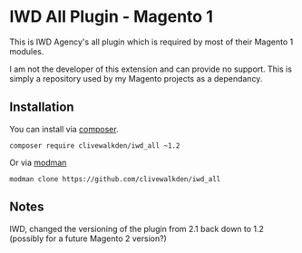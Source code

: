 # IWD All Plugin - Magento 1

This is IWD Agency's all plugin which is required by most of their Magento 1 modules.

I am not the developer of this extension and can provide no support. This is simply a repository used by my Magento projects as a dependancy.

## Installation

You can install via [composer](https://getcomposer.org/).
```
composer require clivewalkden/iwd_all ~1.2
```

Or via [modman](https://github.com/colinmollenhour/modman)

```
modman clone https://github.com/clivewalkden/iwd_all
```

## Notes
IWD, changed the versioning of the plugin from 2.1 back down to 1.2 (possibly for a future Magento 2 version?)